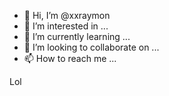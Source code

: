 - 👋 Hi, I’m @xxraymon
- 👀 I’m interested in ...
- 🌱 I’m currently learning ...
- 💞️ I’m looking to collaborate on ...
- 📫 How to reach me ...

<!---
xxraymon/xxraymon is a ✨ special ✨ repository because its `README.md` (this file) appears on your GitHub profile.
You can click the Preview link to take a look at your changes.
--->
Lol
